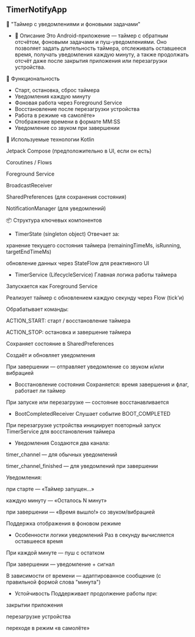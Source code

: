 ##  TimerNotifyApp

📄 "Таймер с уведомлениями и фоновыми задачами"
- 📱 Описание
Это Android-приложение — таймер с обратным отсчётом, фоновыми задачами и пуш-уведомлениями. Оно позволяет задать длительность таймера, отслеживать оставшееся время, получать уведомления каждую минуту, а также продолжать отсчёт даже после закрытия приложения или перезагрузки устройства.

🔧 Функциональность
- Старт, остановка, сброс таймера
- Уведомления каждую минуту
- Фоновая работа через Foreground Service
- Восстановление после перезагрузки устройства
- Работа в режиме «в самолёте»
- Отображение времени в формате MM:SS
- Уведомление со звуком при завершении
>>
🧩 Используемые технологии
Kotlin

Jetpack Compose (предположительно в UI, если он есть)

Coroutines / Flows

Foreground Service

BroadcastReceiver

SharedPreferences (для сохранения состояния)

NotificationManager (для уведомлений)

📦 Структура ключевых компонентов
- TimerState (singleton object)
Отвечает за:

хранение текущего состояния таймера (remainingTimeMs, isRunning, targetEndTimeMs)

обновление данных через StateFlow для реактивного UI

- TimerService (LifecycleService)
Главная логика работы таймера

Запускается как Foreground Service

Реализует таймер с обновлением каждую секунду через Flow (tick'и)

Обрабатывает команды:

ACTION_START: старт / восстановление таймера

ACTION_STOP: остановка и завершение таймера

Сохраняет состояние в SharedPreferences

Создаёт и обновляет уведомления

При завершении — отправляет уведомление со звуком и/или вибрацией

- Восстановление состояния
Сохраняется: время завершения и флаг, работает ли таймер

При запуске или перезагрузке — состояние восстанавливается

- BootCompletedReceiver
Слушает событие BOOT_COMPLETED

При перезагрузке устройства инициирует повторный запуск TimerService для восстановления таймера

- Уведомления
Создаются два канала:

timer_channel — для обычных уведомлений

timer_channel_finished — для уведомлений при завершении

Уведомления:

при старте — «Таймер запущен…»

каждую минуту — «Осталось N минут»

при завершении — «Время вышло!» со звуком/вибрацией

Поддержка отображения в фоновом режиме

- Особенности логики уведомлений
Раз в секунду вычисляется оставшееся время

При каждой минуте — пуш с остатком

При завершении — уведомление + сигнал

В зависимости от времени — адаптированное сообщение (с правильной формой слова "минута")

- Устойчивость
Поддерживает продолжение работы при:

закрытии приложения

перезагрузке устройства

переходе в режим «в самолёте»
